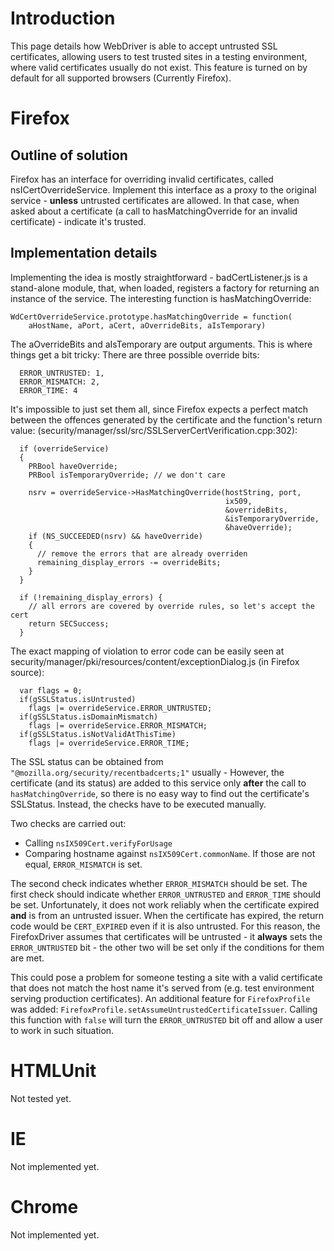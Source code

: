 # Introduction
This page details how WebDriver is able to accept untrusted SSL certificates, allowing users to test trusted sites in a testing environment, where valid certificates usually do not exist. This feature is turned on by default for all supported browsers (Currently Firefox).

# Firefox
## Outline of solution
Firefox has an interface for overriding invalid certificates, called nsICertOverrideService. Implement this interface as a proxy to the original service - **unless** untrusted certificates are allowed. In that case, when asked about a certificate (a call to hasMatchingOverride for an invalid certificate) - indicate it's trusted.

## Implementation details
Implementing the idea is mostly straightforward - badCertListener.js is a stand-alone module, that, when loaded, registers a factory for returning an instance of the service. The interesting function is hasMatchingOverride:
```
WdCertOverrideService.prototype.hasMatchingOverride = function(
    aHostName, aPort, aCert, aOverrideBits, aIsTemporary)
```
The aOverrideBits and aIsTemporary are output arguments. This is where things get a bit tricky:
There are three possible override bits:
```
  ERROR_UNTRUSTED: 1,
  ERROR_MISMATCH: 2,
  ERROR_TIME: 4
```

It's impossible to just set them all, since Firefox expects a perfect match between the offences generated by the certificate and the function's return value: (security/manager/ssl/src/SSLServerCertVerification.cpp:302):

```
  if (overrideService)
  {
    PRBool haveOverride;
    PRBool isTemporaryOverride; // we don't care
  
    nsrv = overrideService->HasMatchingOverride(hostString, port,
                                                ix509, 
                                                &overrideBits,
                                                &isTemporaryOverride, 
                                                &haveOverride);
    if (NS_SUCCEEDED(nsrv) && haveOverride) 
    {
      // remove the errors that are already overriden
      remaining_display_errors -= overrideBits;
    }
  }

  if (!remaining_display_errors) {
    // all errors are covered by override rules, so let's accept the cert
    return SECSuccess;
  }
```

The exact mapping of violation to error code can be easily seen at security/manager/pki/resources/content/exceptionDialog.js (in Firefox source):
```
  var flags = 0;
  if(gSSLStatus.isUntrusted)
    flags |= overrideService.ERROR_UNTRUSTED;
  if(gSSLStatus.isDomainMismatch)
    flags |= overrideService.ERROR_MISMATCH;
  if(gSSLStatus.isNotValidAtThisTime)
    flags |= overrideService.ERROR_TIME;
```

The SSL status can be obtained from `"@mozilla.org/security/recentbadcerts;1"` usually - However, the certificate (and its status) are added to this service only **after** the call to `hasMatchingOverride`, so there is no easy way to find out the certificate's SSLStatus. Instead, the checks have to be executed manually.


Two checks are carried out:
  * Calling `nsIX509Cert.verifyForUsage`
  * Comparing hostname against `nsIX509Cert.commonName`. If those are not equal, `ERROR_MISMATCH` is set.

The second check indicates whether `ERROR_MISMATCH` should be set.
The first check should indicate whether `ERROR_UNTRUSTED` and `ERROR_TIME` should be set. Unfortunately, it does not work reliably when the certificate expired **and** is from an untrusted issuer. When the certificate has expired, the return code would be `CERT_EXPIRED` even if it is also untrusted. For this reason, the FirefoxDriver assumes that certificates will be untrusted - it **always** sets the `ERROR_UNTRUSTED` bit - the other two will be set only if the conditions for them are met.

This could pose a problem for someone testing a site with a valid certificate that does not match the host name it's served from (e.g. test environment serving production certificates). An additional feature for `FirefoxProfile` was added: `FirefoxProfile.setAssumeUntrustedCertificateIssuer`. Calling this function with `false` will turn the `ERROR_UNTRUSTED` bit off and allow a user to work in such situation.

# HTMLUnit
Not tested yet.

# IE
Not implemented yet.

# Chrome
Not implemented yet.